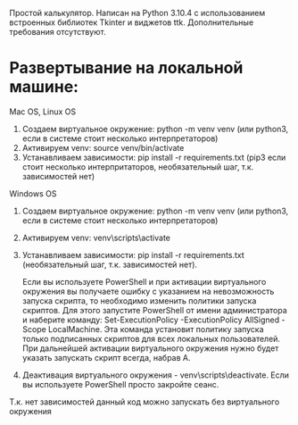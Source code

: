 Простой калькулятор.
Написан на Python 3.10.4 с использованием встроенных библиотек Tkinter и виджетов ttk.
Дополнительные требования отсутствуют.

# Развертывание на локальной машине:
Mac OS, Linux OS
1. Создаем виртуальное окружение: python -m venv venv (или python3, если в системе стоит несколько интерпретаторов)
2. Активируем venv: source venv/bin/activate
3. Устанавливаем зависимости: pip install -r requirements.txt (pip3 если стоит несколько интерпритаторов, необязательный шаг, т.к. зависимостей нет)

Windows OS
1. Создаем виртуальное окружение: python -m venv venv (или python3, если в системе стоит несколько интерпретаторов)
2. Активируем venv: venv\scripts\activate
3. Устанавливаем зависимости: pip install -r requirements.txt (необязательный шаг, т.к. зависимостей нет).

    Если вы используете PowerShell и при активации виртуального окружения вы получаете ошибку с указанием на невозможность запуска скрипта,
то необходимо изменить политики запуска скриптов. Для этого запустите PowerShell от имени администратора и
наберите команду: Set-ExecutionPolicy -ExecutionPolicy AllSigned -Scope LocalMachine. Эта команда установит
политику запуска только подписанных скриптов для всех локальных пользователей. При дальнейшей активации
виртуального окружения нужно будет указать запускать скрипт всегда, набрав А.
4. Деактивация виртуального окружения - venv\scripts\deactivate. Если вы используете PowerShell просто закройте сеанс.

Т.к. нет зависимостей данный код можно запускать без виртуального окружения
